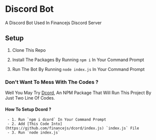 # Discord Bot

A Discord Bot Used In Financejs Discord Server

## Setup

1. Clone This Repo

2. Install The Packages By Running `npm i` In Your Command Prompt

3. Run The Bot By Running  `node index.js` In Your Command Prompt

### Don't Want To Mess With The Codes ?

Well You May Try [Dcord](https://npmjs.com/package/dcord), An NPM Package That Will Run This Project By Just Two Line Of Codes. 

 #### How To Setup Dcord ?
     
     - 1. Run `npm i dcord` In Your Command Prompt 
     - 2. Add [This Code Into](https://github.com/financejs/dcord/index.js) `index.js` File
     - 3. Run `node index.js`
     
     
